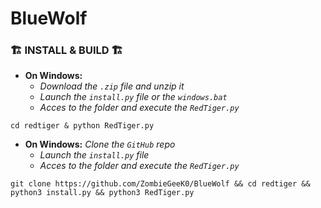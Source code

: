 # BlueWolf

### 🏗️ INSTALL & BUILD 🏗️

- __On Windows:__
  - _Download the `.zip` file and unzip it_
  - _Launch the `install.py` file or the `windows.bat`_
  - _Acces to the folder and execute the `RedTiger.py`_

 ```shell
cd redtiger & python RedTiger.py
```

- __On Windows:__
   _Clone the `GitHub` repo_
  - _Launch the `install.py` file_
  - _Acces to the folder and execute the `RedTiger.py`_

 ```shell
git clone https://github.com/ZombieGeeK0/BlueWolf && cd redtiger && python3 install.py && python3 RedTiger.py
```
